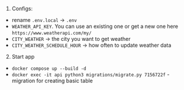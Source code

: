 1. Configs:
 - rename `.env.local` -> `.env`
 - `WEATHER_API_KEY`. You can use an existing one or get a new one here `https://www.weatherapi.com/my/`
 - `CITY_WEATHER` -> the city you want to get weather
 - `CITY_WEATHER_SCHEDULE_HOUR` -> how often to update weather data

2. Start app
  - `docker compose up --build -d`
  - `docker exec -it api python3 migrations/migrate.py 7156722f` - migration for creating basic table